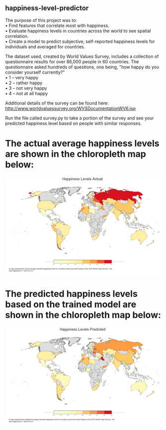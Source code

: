 ﻿## happiness-level-predictor

The purpose of this project was to: <br />
•	Find features that correlate most with happiness. <br />
•	Evaluate happiness levels in countries across the world to see spatial correlation. <br />
•	Create a model to predict subjective, self-reported happiness levels for individuals and averaged for countries. <br />

The dataset used, created by World Values Survey, includes a collection of questionnaire results for over 86,000 people in 60 countries. The questionnaire asked hundreds of questions, one being, "how happy do you consider yourself currently?" <br />
•	1 – very happy <br />
•	2 – rather happy <br />
•	3 – not very happy <br />
•	4 – not at all happy <br />

Additional details of the survey can be found here: http://www.worldvaluessurvey.org/WVSDocumentationWV6.jsp

Run the file called survey.py to take a portion of the survey and see your predicted happiness level based on people with similar responses.

# The actual average happiness levels are shown in the chloropleth map below:
![alttag](https://github.com/harrydurbin/happiness-level-predictor/blob/master/img/Actual.png)

# The predicted happiness levels based on the trained model are shown in the chloropleth map below:
![alttag](https://github.com/harrydurbin/happiness-level-predictor/blob/master/img/Predicted.png)

